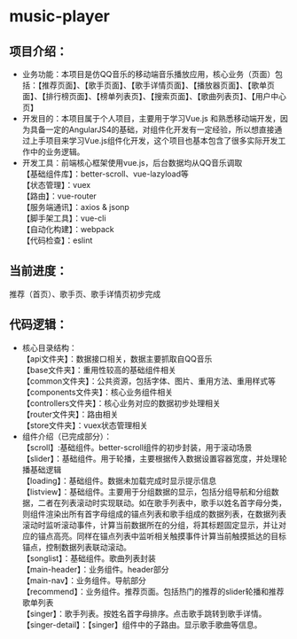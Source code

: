 # music-player
## 项目介绍：
- 业务功能：本项目是仿QQ音乐的移动端音乐播放应用，核心业务（页面）包括：【推荐页面】、【歌手页面】、【歌手详情页面】、【播放器页面】、【歌单页面】、【排行榜页面】、【榜单列表页】、【搜索页面】、【歌曲列表页】、【用户中心页】
- 开发目的：本项目属于个人项目，主要用于学习Vue.js 和熟悉移动端开发，因为具备一定的AngularJS4的基础，对组件化开发有一定经验，所以想直接通过上手项目来学习Vue.js组件化开发，这个项目也基本包含了很多实际开发工作中的业务逻辑。
- 开发工具：前端核心框架使用vue.js，后台数据均从QQ音乐调取</br>
【基础组件库】：better-scroll、vue-lazyload等</br>
【状态管理】：vuex</br>
【路由】：vue-router</br>
【服务端通讯】：axios & jsonp</br>
【脚手架工具】：vue-cli</br>
【自动化构建】：webpack</br>
【代码检查】：eslint</br>
## 当前进度：
推荐（首页）、歌手页、歌手详情页初步完成
## 代码逻辑：
- 核心目录结构：</br>
【api文件夹】：数据接口相关，数据主要抓取自QQ音乐</br>
【base文件夹】：重用性较高的基础组件相关</br>
【common文件夹】：公共资源，包括字体、图片、重用方法、重用样式等</br>
【components文件夹】：核心业务组件相关</br>
【controllers文件夹】：核心业务对应的数据初步处理相关</br>
【router文件夹】：路由相关</br>
【store文件夹】：vuex状态管理相关</br>
- 组件介绍（已完成部分）：</br>
【scroll】:基础组件。better-scroll组件的初步封装，用于滚动场景</br>
【slider】：基础组件。用于轮播，主要根据传入数据设置容器宽度，并处理轮播基础逻辑</br>
【loading】：基础组件。数据未加载完成时显示提示信息</br>
【listview】：基础组件。主要用于分组数据的显示，包括分组导航和分组数据，二者在列表滚动时实现联动。如在歌手列表中，歌手以姓名首字母分类，则组件渲染出所有首字母组成的锚点列表和歌手组成的数据列表，在数据列表滚动时监听滚动事件，计算当前数据所在的分组，将其标题固定显示，并让对应的锚点高亮。同样在锚点列表中监听相关触摸事件计算当前触摸抵达的目标锚点，控制数据列表联动滚动。</br>
【songlist】：基础组件。歌曲列表封装</br>
【main-header】：业务组件。header部分</br>
【main-nav】：业务组件。导航部分</br>
【recommend】：业务组件。推荐页面。包括热门的推荐的slider轮播和推荐歌单列表</br>
【singer】：歌手列表。按姓名首字母排序。点击歌手跳转到歌手详情。</br>
【singer-detail】：【singer】组件中的子路由。显示歌手歌曲等信息。</br>
